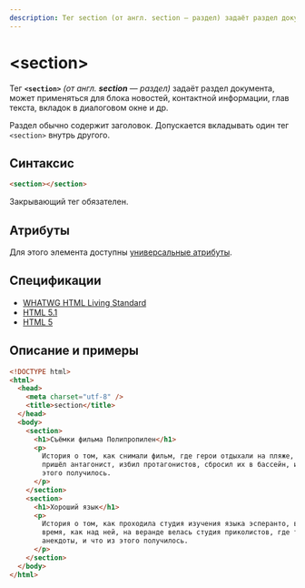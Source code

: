 ```yaml
---
description: Тег section (от англ. section — раздел) задаёт раздел документа, может применяться для блока новостей, контактной информации, глав текста, вкладок в диалоговом окне и др
---
```


# &lt;section&gt;

Тег **`<section>`** _(от англ. **section** — раздел)_ задаёт раздел документа, может применяться для блока новостей, контактной информации, глав текста, вкладок в диалоговом окне и др.

Раздел обычно содержит заголовок. Допускается вкладывать один тег `<section>` внутрь другого.

## Синтаксис

```html
<section></section>
```

Закрывающий тег обязателен.

## Атрибуты

Для этого элемента доступны [универсальные атрибуты](uni-attr.md).

## Спецификации

- [WHATWG HTML Living Standard](https://html.spec.whatwg.org/multipage/sections.html#the-section-element)
- [HTML 5.1](http://www.w3.org/html/wg/drafts/html/master/sections.html#the-section-element)
- [HTML 5](http://www.w3.org/TR/html5/sections.html#the-section-element)

## Описание и примеры

```html
<!DOCTYPE html>
<html>
  <head>
    <meta charset="utf-8" />
    <title>section</title>
  </head>
  <body>
    <section>
      <h1>Съёмки фильма Полипропилен</h1>
      <p>
        История о том, как снимали фильм, где герои отдыхали на пляже, потом
        пришёл антагонист, избил протагонистов, сбросил их в бассейн, и что из
        этого получилось.
      </p>
    </section>
    <section>
      <h1>Хороший язык</h1>
      <p>
        История о том, как проходила студия изучения языка эсперанто, в то
        время, как над ней, на веранде велась студия приколистов, где травились
        анекдоты, и что из этого получилось.
      </p>
    </section>
  </body>
</html>
```

